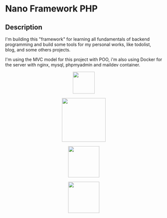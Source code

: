 # Nano Framework PHP

## Description
I'm building this "framework" for learning all fundamentals of backend programming and build some tools for my personal works, like todolist, blog, and some others projects.

I'm using the MVC model for this project with POO, i'm also using Docker for the server with nginx, mysql, phpmyadmin and maildev container.

<p align="center" style="vertical-align: center;">
  <img width="70px" src="https://fr-wiki.ikoula.com/images/6/61/Php.png"/>
</p>
<p align="center">
  <img width="140px" src="https://i1.wp.com/blog.js-republic.com/wp-content/uploads/2017/05/docker.png?resize=374%2C334" />
</p>
<p align="center">
  <img width="100px" src="https://www.nginx.com/wp-content/uploads/2018/08/NGINX-logo-rgb-large.png" />
</p>
<p align="center">
  <img width="100px" src="https://upload.wikimedia.org/wikipedia/fr/thumb/6/62/MySQL.svg/1280px-MySQL.svg.png" />
</p>
